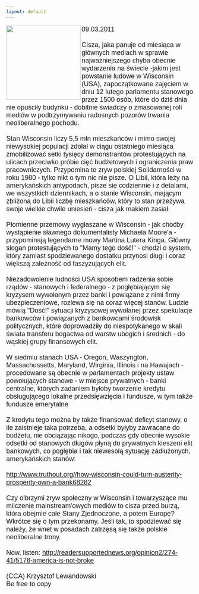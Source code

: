 ```yaml
---
layout: default
---
```


<img src="{{site.baseurl}}\articles\pictures\465.capitol.jpg" align=left width="200"><!--61--><p style="margin: 0px 0px 18px; font-size: 18px; font-family: Helvetica;">
09.03.2011<br><br>Cisza, jaka panuje od miesiąca w głównych mediach w sprawie najważniejszego chyba obecnie wydarzenia na świecie -jakim jest powstanie ludowe w Wisconsin (USA), zapoczątkowane zajęciem w dniu 12 lutego parlamentu stanowego przez 1500 osób, które do dziś dnia nie opuściły budynku - dobitnie świadczy o zmasowanej roli mediów w podtrzymywaniu radosnych pozorów trwania neoliberalnego pochodu.<br><br>Stan Wisconsin liczy 5,5 mln mieszkańców i mimo swojej niewysokiej populacji zdołał w ciągu ostatniego miesiąca zmobilizować setki tysięcy demonstrantów protestujących na ulicach przeciwko próbie cięć budżetowych i ograniczenia praw pracowniczych. Przypomina to zryw polskiej Solidarności w roku 1980 - tylko nikt o tym nic nie pisze. O Libii, która leży na amerykańskich antypodach, pisze się codziennie i z detalami, we wszystkich dziennikach, a o stanie Wisconsin, mającym zbliżoną do Libii liczbę mieszkańców, który to stan przeżywa swoje wielkie chwile uniesień - cisza jak makiem zasiał.<br><br>Płomienne przemowy wygłaszane w Wisconsin - jak choćby wystąpienie sławnego dokumentalisty Michaela Moore'a - przypominają legendarne mowy Martina Lutera Kinga. Główny slogan protestujących to "Mamy tego dość!" - chodzi o system, który zamiast spodziewanego dostatku przynosi długi i coraz większą zależność od faszyzujących elit.<br><br>Niezadowolenie ludności USA sposobem radzenia sobie rządów - stanowych i federalnego - z pogłębiającym się kryzysem wywołanym przez banki i powiązane z nimi firmy ubezpieczeniowe, rozlewa się na coraz więcej stanów. Ludzie mówią "Dość!" sytuacji kryzysowej wywołanej przez spekulacje bankowców i powiązanych z bankowcami środowisk politycznych, które doprowadziły do niespotykanego w skali świata transferu bogactwa od warstw ubogich i średnich - do wąskiej grupy finansowych elit.<br><br>W siedmiu stanach USA - Oregon, Waszyngton, Massachussetts, Maryland, Wirginia, Illinois i na Hawajach - procedowane są obecnie w parlamentach projekty ustaw powołujących stanowe - w miejsce prywatnych - banki centralne, których zadaniem byłoby tworzenie kredytu obsługującego lokalne przedsięwzięcia i fundusze, w tym także fundusze emerytalne <br><br>Z kredytu tego można by także finansować deficyt stanowy, o ile zaistnieje taka potrzeba, a odsetki byłyby zawracane do budżetu, nie obciążając nikogo, podczas gdy obecnie wysokie odsetki od stanowych długów płyną do prywatnych kieszeni elit bankowych, co pogłębia i tak niewesołą sytuację zadłużonych, amerykańskich stanów:<br><br><a target="" title="Banki stanowe u USA" href="http://www.truthout.org//how-wisconsin-could-turn-austerity-prosperity-own-a-bank68282">http://www.truthout.org//how-wisconsin-could-turn-austerity-prosperity-own-a-bank68282</a><br><br>Czy olbrzymi zryw społeczny w Wisconsin i towarzyszące mu milczenie mainstream'owych mediów to cisza przed burzą, która obejmie całe Stany Zjednoczone, a potem Europę? Wkrótce się o tym przekonamy. Jeśli tak, to spodziewać się należy, że wnet w posadach zatrzęsą się także polskie neoliberalne trony.<br><br>Now, listen: <a target="" title="Plomienna mowa" href="http://readersupportednews.org/opinion2/274-41/5178-america-is-not-broke">http://readersupportednews.org/opinion2/274-41/5178-america-is-not-broke</a><br><br>(CCA) Krzysztof Lewandowski<br>Be free to copy<br></p>